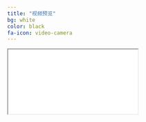 ```yaml
---
title: "视频预览"
bg: white
color: black
fa-icon: video-camera
---
```


<div class="icontain"><iframe src="//www.youtube.com/embed/GkNGlsMnStE" allowfullscreen></iframe></div>

